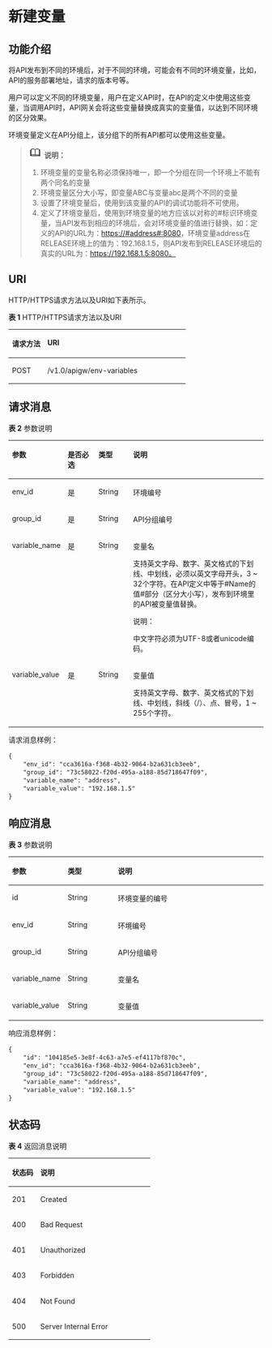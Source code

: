 # 新建变量<a name="apig-zh-api-180713058"></a>

## 功能介绍<a name="section39792518"></a>

将API发布到不同的环境后，对于不同的环境，可能会有不同的环境变量，比如，API的服务部署地址，请求的版本号等。

用户可以定义不同的环境变量，用户在定义API时，在API的定义中使用这些变量，当调用API时，API网关会将这些变量替换成真实的变量值，以达到不同环境的区分效果。

环境变量定义在API分组上，该分组下的所有API都可以使用这些变量。

>![](public_sys-resources/icon-note.gif) **说明：**   
>1.  环境变量的变量名称必须保持唯一，即一个分组在同一个环境上不能有两个同名的变量  
>2.  环境变量区分大小写，即变量ABC与变量abc是两个不同的变量  
>3.  设置了环境变量后，使用到该变量的API的调试功能将不可使用。  
>4.  定义了环境变量后，使用到环境变量的地方应该以对称的\#标识环境变量，当API发布到相应的环境后，会对环境变量的值进行替换，如：定义的API的URL为：[https://\#address\#:8080](https://#address#:8080)，环境变量address在RELEASE环境上的值为：192.168.1.5，则API发布到RELEASE环境后的真实的URL为：https://192.168.1.5:8080。  

## URI<a name="section22588350"></a>

HTTP/HTTPS请求方法以及URI如下表所示。

**表 1**  HTTP/HTTPS请求方法以及URI

<a name="table57013820"></a>
<table><thead align="left"><tr id="row30962147"><th class="cellrowborder" valign="top" width="20%" id="mcps1.2.3.1.1"><p id="p24906010"><a name="p24906010"></a><a name="p24906010"></a>请求方法</p>
</th>
<th class="cellrowborder" valign="top" width="80%" id="mcps1.2.3.1.2"><p id="p4120892"><a name="p4120892"></a><a name="p4120892"></a>URI</p>
</th>
</tr>
</thead>
<tbody><tr id="row65356851"><td class="cellrowborder" valign="top" width="20%" headers="mcps1.2.3.1.1 "><p id="p59413607"><a name="p59413607"></a><a name="p59413607"></a>POST</p>
</td>
<td class="cellrowborder" valign="top" width="80%" headers="mcps1.2.3.1.2 "><p id="p47772863"><a name="p47772863"></a><a name="p47772863"></a>/v1.0/apigw/env-variables</p>
</td>
</tr>
</tbody>
</table>

## 请求消息<a name="section1968564"></a>

**表 2**  参数说明

<a name="table44396708"></a>
<table><thead align="left"><tr id="row44687699"><th class="cellrowborder" valign="top" width="15%" id="mcps1.2.5.1.1"><p id="p62933903"><a name="p62933903"></a><a name="p62933903"></a>参数</p>
</th>
<th class="cellrowborder" valign="top" width="13%" id="mcps1.2.5.1.2"><p id="p64481350"><a name="p64481350"></a><a name="p64481350"></a>是否必选</p>
</th>
<th class="cellrowborder" valign="top" width="14.000000000000002%" id="mcps1.2.5.1.3"><p id="p55606882"><a name="p55606882"></a><a name="p55606882"></a>类型</p>
</th>
<th class="cellrowborder" valign="top" width="57.99999999999999%" id="mcps1.2.5.1.4"><p id="p7863627"><a name="p7863627"></a><a name="p7863627"></a>说明</p>
</th>
</tr>
</thead>
<tbody><tr id="row32974056"><td class="cellrowborder" valign="top" width="15%" headers="mcps1.2.5.1.1 "><p id="p53652898"><a name="p53652898"></a><a name="p53652898"></a>env_id</p>
</td>
<td class="cellrowborder" valign="top" width="13%" headers="mcps1.2.5.1.2 "><p id="p50917472"><a name="p50917472"></a><a name="p50917472"></a>是</p>
</td>
<td class="cellrowborder" valign="top" width="14.000000000000002%" headers="mcps1.2.5.1.3 "><p id="p30674571"><a name="p30674571"></a><a name="p30674571"></a>String</p>
</td>
<td class="cellrowborder" valign="top" width="57.99999999999999%" headers="mcps1.2.5.1.4 "><p id="p1612298"><a name="p1612298"></a><a name="p1612298"></a>环境编号</p>
</td>
</tr>
<tr id="row34514806"><td class="cellrowborder" valign="top" width="15%" headers="mcps1.2.5.1.1 "><p id="p44235863"><a name="p44235863"></a><a name="p44235863"></a>group_id</p>
</td>
<td class="cellrowborder" valign="top" width="13%" headers="mcps1.2.5.1.2 "><p id="p26335145"><a name="p26335145"></a><a name="p26335145"></a>是</p>
</td>
<td class="cellrowborder" valign="top" width="14.000000000000002%" headers="mcps1.2.5.1.3 "><p id="p52771987"><a name="p52771987"></a><a name="p52771987"></a>String</p>
</td>
<td class="cellrowborder" valign="top" width="57.99999999999999%" headers="mcps1.2.5.1.4 "><p id="p46672574"><a name="p46672574"></a><a name="p46672574"></a>API分组编号</p>
</td>
</tr>
<tr id="row112866"><td class="cellrowborder" valign="top" width="15%" headers="mcps1.2.5.1.1 "><p id="p9142181"><a name="p9142181"></a><a name="p9142181"></a>variable_name</p>
</td>
<td class="cellrowborder" valign="top" width="13%" headers="mcps1.2.5.1.2 "><p id="p2319205"><a name="p2319205"></a><a name="p2319205"></a>是</p>
</td>
<td class="cellrowborder" valign="top" width="14.000000000000002%" headers="mcps1.2.5.1.3 "><p id="p53637897"><a name="p53637897"></a><a name="p53637897"></a>String</p>
</td>
<td class="cellrowborder" valign="top" width="57.99999999999999%" headers="mcps1.2.5.1.4 "><p id="p49702394"><a name="p49702394"></a><a name="p49702394"></a>变量名</p>
<p id="p61367576"><a name="p61367576"></a><a name="p61367576"></a>支持英文字母、数字、英文格式的下划线、中划线，必须以英文字母开头，3 ~ 32个字符。在API定义中等于#Name的值#部分（区分大小写），发布到环境里的API被变量值替换。</p>
<div class="note" id="note721519264594"><a name="note721519264594"></a><a name="note721519264594"></a><span class="notetitle"> 说明： </span><div class="notebody"><p id="p0215112605912"><a name="p0215112605912"></a><a name="p0215112605912"></a>中文字符必须为UTF-8或者unicode编码。</p>
</div></div>
</td>
</tr>
<tr id="row12471392"><td class="cellrowborder" valign="top" width="15%" headers="mcps1.2.5.1.1 "><p id="p3549860"><a name="p3549860"></a><a name="p3549860"></a>variable_value</p>
</td>
<td class="cellrowborder" valign="top" width="13%" headers="mcps1.2.5.1.2 "><p id="p19103244"><a name="p19103244"></a><a name="p19103244"></a>是</p>
</td>
<td class="cellrowborder" valign="top" width="14.000000000000002%" headers="mcps1.2.5.1.3 "><p id="p3858945"><a name="p3858945"></a><a name="p3858945"></a>String</p>
</td>
<td class="cellrowborder" valign="top" width="57.99999999999999%" headers="mcps1.2.5.1.4 "><p id="p44139114"><a name="p44139114"></a><a name="p44139114"></a>变量值</p>
<p id="p180919567297"><a name="p180919567297"></a><a name="p180919567297"></a>支持英文字母、数字、英文格式的下划线、中划线，斜线（/）、点、冒号，1 ~ 255个字符。</p>
</td>
</tr>
</tbody>
</table>

请求消息样例：

```
{
	"env_id": "cca3616a-f368-4b32-9064-b2a631cb3eeb",
	"group_id": "73c58022-f20d-495a-a188-85d718647f09",
	"variable_name": "address",
	"variable_value": "192.168.1.5"
}
```

## 响应消息<a name="section25236006"></a>

**表 3**  参数说明

<a name="table44126582"></a>
<table><thead align="left"><tr id="row19577177"><th class="cellrowborder" valign="top" width="20%" id="mcps1.2.4.1.1"><p id="p42247518"><a name="p42247518"></a><a name="p42247518"></a>参数</p>
</th>
<th class="cellrowborder" valign="top" width="20%" id="mcps1.2.4.1.2"><p id="p66605783"><a name="p66605783"></a><a name="p66605783"></a>类型</p>
</th>
<th class="cellrowborder" valign="top" width="60%" id="mcps1.2.4.1.3"><p id="p26359341"><a name="p26359341"></a><a name="p26359341"></a>说明</p>
</th>
</tr>
</thead>
<tbody><tr id="row54731847"><td class="cellrowborder" valign="top" width="20%" headers="mcps1.2.4.1.1 "><p id="p4094605"><a name="p4094605"></a><a name="p4094605"></a>id</p>
</td>
<td class="cellrowborder" valign="top" width="20%" headers="mcps1.2.4.1.2 "><p id="p63227625"><a name="p63227625"></a><a name="p63227625"></a>String</p>
</td>
<td class="cellrowborder" valign="top" width="60%" headers="mcps1.2.4.1.3 "><p id="p21163968"><a name="p21163968"></a><a name="p21163968"></a>环境变量的编号</p>
</td>
</tr>
<tr id="row56257990"><td class="cellrowborder" valign="top" width="20%" headers="mcps1.2.4.1.1 "><p id="p60603364"><a name="p60603364"></a><a name="p60603364"></a>env_id</p>
</td>
<td class="cellrowborder" valign="top" width="20%" headers="mcps1.2.4.1.2 "><p id="p9925426"><a name="p9925426"></a><a name="p9925426"></a>String</p>
</td>
<td class="cellrowborder" valign="top" width="60%" headers="mcps1.2.4.1.3 "><p id="p65762008"><a name="p65762008"></a><a name="p65762008"></a>环境编号</p>
</td>
</tr>
<tr id="row54987164"><td class="cellrowborder" valign="top" width="20%" headers="mcps1.2.4.1.1 "><p id="p24775290"><a name="p24775290"></a><a name="p24775290"></a>group_id</p>
</td>
<td class="cellrowborder" valign="top" width="20%" headers="mcps1.2.4.1.2 "><p id="p60641477"><a name="p60641477"></a><a name="p60641477"></a>String</p>
</td>
<td class="cellrowborder" valign="top" width="60%" headers="mcps1.2.4.1.3 "><p id="p13012580"><a name="p13012580"></a><a name="p13012580"></a>API分组编号</p>
</td>
</tr>
<tr id="row50004359"><td class="cellrowborder" valign="top" width="20%" headers="mcps1.2.4.1.1 "><p id="p23821248"><a name="p23821248"></a><a name="p23821248"></a>variable_name</p>
</td>
<td class="cellrowborder" valign="top" width="20%" headers="mcps1.2.4.1.2 "><p id="p50472897"><a name="p50472897"></a><a name="p50472897"></a>String</p>
</td>
<td class="cellrowborder" valign="top" width="60%" headers="mcps1.2.4.1.3 "><p id="p61772851"><a name="p61772851"></a><a name="p61772851"></a>变量名</p>
</td>
</tr>
<tr id="row19084749"><td class="cellrowborder" valign="top" width="20%" headers="mcps1.2.4.1.1 "><p id="p2360875"><a name="p2360875"></a><a name="p2360875"></a>variable_value</p>
</td>
<td class="cellrowborder" valign="top" width="20%" headers="mcps1.2.4.1.2 "><p id="p57013197"><a name="p57013197"></a><a name="p57013197"></a>String</p>
</td>
<td class="cellrowborder" valign="top" width="60%" headers="mcps1.2.4.1.3 "><p id="p54666268"><a name="p54666268"></a><a name="p54666268"></a>变量值</p>
</td>
</tr>
</tbody>
</table>

响应消息样例：

```
{
	"id": "104185e5-3e8f-4c63-a7e5-ef4117bf870c",
	"env_id": "cca3616a-f368-4b32-9064-b2a631cb3eeb",
	"group_id": "73c58022-f20d-495a-a188-85d718647f09",
	"variable_name": "address",
	"variable_value": "192.168.1.5"
}
```

## 状态码<a name="section17717081"></a>

**表 4**  返回消息说明

<a name="table9599777"></a>
<table><thead align="left"><tr id="row55812053"><th class="cellrowborder" valign="top" width="20%" id="mcps1.2.3.1.1"><p id="p24482463"><a name="p24482463"></a><a name="p24482463"></a>状态码</p>
</th>
<th class="cellrowborder" valign="top" width="80%" id="mcps1.2.3.1.2"><p id="p36922477"><a name="p36922477"></a><a name="p36922477"></a>说明</p>
</th>
</tr>
</thead>
<tbody><tr id="row37930664"><td class="cellrowborder" valign="top" width="20%" headers="mcps1.2.3.1.1 "><p id="p52484919"><a name="p52484919"></a><a name="p52484919"></a>201</p>
</td>
<td class="cellrowborder" valign="top" width="80%" headers="mcps1.2.3.1.2 "><p id="p23420035"><a name="p23420035"></a><a name="p23420035"></a>Created</p>
</td>
</tr>
<tr id="row9453723"><td class="cellrowborder" valign="top" width="20%" headers="mcps1.2.3.1.1 "><p id="p27554060"><a name="p27554060"></a><a name="p27554060"></a>400</p>
</td>
<td class="cellrowborder" valign="top" width="80%" headers="mcps1.2.3.1.2 "><p id="p17286382"><a name="p17286382"></a><a name="p17286382"></a>Bad Request</p>
</td>
</tr>
<tr id="row21359712"><td class="cellrowborder" valign="top" width="20%" headers="mcps1.2.3.1.1 "><p id="p52415150"><a name="p52415150"></a><a name="p52415150"></a>401</p>
</td>
<td class="cellrowborder" valign="top" width="80%" headers="mcps1.2.3.1.2 "><p id="p17768768"><a name="p17768768"></a><a name="p17768768"></a>Unauthorized</p>
</td>
</tr>
<tr id="row25701191"><td class="cellrowborder" valign="top" width="20%" headers="mcps1.2.3.1.1 "><p id="p1421690"><a name="p1421690"></a><a name="p1421690"></a>403</p>
</td>
<td class="cellrowborder" valign="top" width="80%" headers="mcps1.2.3.1.2 "><p id="p48048103"><a name="p48048103"></a><a name="p48048103"></a>Forbidden</p>
</td>
</tr>
<tr id="row29779746"><td class="cellrowborder" valign="top" width="20%" headers="mcps1.2.3.1.1 "><p id="p63349206"><a name="p63349206"></a><a name="p63349206"></a>404</p>
</td>
<td class="cellrowborder" valign="top" width="80%" headers="mcps1.2.3.1.2 "><p id="p31012055"><a name="p31012055"></a><a name="p31012055"></a>Not Found</p>
</td>
</tr>
<tr id="row10673039"><td class="cellrowborder" valign="top" width="20%" headers="mcps1.2.3.1.1 "><p id="p59209837"><a name="p59209837"></a><a name="p59209837"></a>500</p>
</td>
<td class="cellrowborder" valign="top" width="80%" headers="mcps1.2.3.1.2 "><p id="p14947689"><a name="p14947689"></a><a name="p14947689"></a>Server Internal Error</p>
</td>
</tr>
</tbody>
</table>


